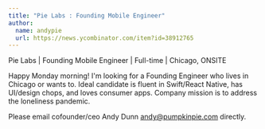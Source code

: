```yaml
---
title: "Pie Labs : Founding Mobile Engineer"
author:
  name: andypie
  url: https://news.ycombinator.com/item?id=38912765
---
```

Pie Labs | Founding Mobile Engineer | Full-time | Chicago, ONSITE

Happy Monday morning! I&#x27;m looking for a Founding Engineer who lives in Chicago or wants to. Ideal candidate is fluent in Swift&#x2F;React Native, has UI&#x2F;design chops, and loves consumer apps. Company mission is to address the loneliness pandemic.

Please email cofounder&#x2F;ceo Andy Dunn andy@pumpkinpie.com directly.

